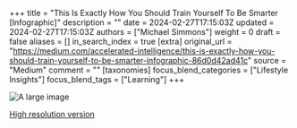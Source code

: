 +++
title = "This Is Exactly How You Should Train Yourself To Be Smarter [Infographic]"
description = ""
date = 2024-02-27T17:15:03Z
updated = 2024-02-27T17:15:03Z
authors = ["Michael Simmons"]
weight = 0
draft = false
aliases = []
in_search_index = true
[extra]
original_url = "https://medium.com/accelerated-intelligence/this-is-exactly-how-you-should-train-yourself-to-be-smarter-infographic-86d0d42ad41c"
source = "Medium"
comment = ""
[taxonomies]
focus_blend_categories = ["Lifestyle Insights"]
focus_blend_tags = ["Learning"]
+++

![A large image](https://miro.medium.com/v2/resize:fit:720/format:webp/1*ebXcD1BKb4mC-YjieWdKEw.jpeg)

[High resolution version](https://drive.google.com/file/d/12V2WISNqWeArYfzUKXMgX88paZeBW6Zm/view)
